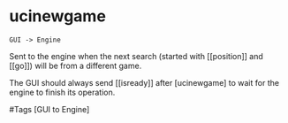 # ucinewgame

`GUI -> Engine`

Sent to the engine when the next search (started with [[position]] and [[go]]) will be from a different game.

The GUI should always send [[isready]] after [ucinewgame] to wait for the engine to finish its operation.

#Tags
[GUI to Engine]